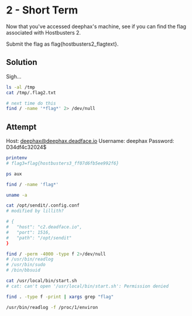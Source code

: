 # 2 - Short Term

Now that you've accessed deephax's machine, see if you can find the flag associated with Hostbusters 2.

Submit the flag as flag{hostbusters2_flagtext}.

## Solution

Sigh...

```sh
ls -al /tmp
cat /tmp/.flag2.txt

# next time do this
find / -name '*flag*' 2> /dev/null
```

## Attempt

Host: deephax@deephax.deadface.io
Username: deephax
Password: D34df4c32024$

```sh
printenv
# flag3=flag{hostbusters3_ff07d6fb5ee992f6}

ps aux

find / -name 'flag*'

uname -a

cat /opt/sendit/.config.conf 
# modified by lillith?

# {
#   "host": "c2.deadface.io",
#   "port": 1516,
#   "path": "/opt/sendit"
}

find / -perm -4000 -type f 2>/dev/null
# /usr/bin/readlog
# /usr/bin/sudo
# /bin/bbsuid

cat /usr/local/bin/start.sh 
# cat: can't open '/usr/local/bin/start.sh': Permission denied

find . -type f -print | xargs grep "flag"

/usr/bin/readlog -f /proc/1/environ
```
